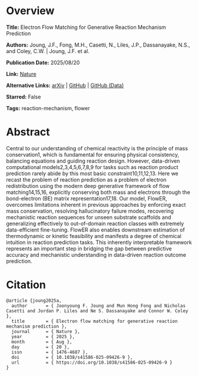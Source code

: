 # Overview
**Title:**
Electron Flow Matching for Generative Reaction Mechanism Prediction

**Authors:**
Joung, J.F., Fong, M.H., Casetti, N., Liles, J.P., Dassanayake, N.S., and Coley, C.W. |
Joung, J.F. et al.

**Publication Date:**
2025/08/20

**Link:**
[Nature](https://www.nature.com/articles/s41586-025-09426-9)

**Alternative Links:**
[arXiv](https://arxiv.org/abs/2502.12979) |
[GitHub](https://github.com/FongMunHong/FlowER) |
[GitHub (Data)](https://github.com/jfjoung/Mechanistic_dataset)

**Starred:**
False

**Tags:**
reaction-mechanism, flower


# Abstract
Central to our understanding of chemical reactivity is the principle of mass conservation1, which is fundamental for ensuring physical consistency, balancing equations and guiding reaction design.
However, data-driven computational models2,3,4,5,6,7,8,9 for tasks such as reaction product prediction rarely abide by this most basic constraint10,11,12,13.
Here we recast the problem of reaction prediction as a problem of electron redistribution using the modern deep generative framework of flow matching14,15,16, explicitly conserving both mass and electrons through the bond-electron (BE) matrix representation17,18.
Our model, FlowER, overcomes limitations inherent in previous approaches by enforcing exact mass conservation, resolving hallucinatory failure modes, recovering mechanistic reaction sequences for unseen substrate scaffolds and generalizing effectively to out-of-domain reaction classes with extremely data-efficient fine-tuning.
FlowER also enables downstream estimation of thermodynamic or kinetic feasibility and manifests a degree of chemical intuition in reaction prediction tasks.
This inherently interpretable framework represents an important step in bridging the gap between predictive accuracy and mechanistic understanding in data-driven reaction outcome prediction.


# Citation
```
@article {joung2025a,
  author       = { Joonyoung F. Joung and Mun Hong Fong and Nicholas Casetti and Jordan P. Liles and Ne S. Dassanayake and Connor W. Coley },
  title        = { Electron flow matching for generative reaction mechanism prediction },
  journal      = { Nature },
  year         = { 2025 },
  month        = { Aug },
  day          = { 20 },
  issn         = { 1476-4687 },
  doi          = { 10.1038/s41586-025-09426-9 },
  url          = { https://doi.org/10.1038/s41586-025-09426-9 }
}
```
